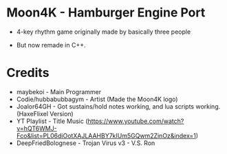 # Moon4K - Hamburger Engine Port

* 4-key rhythm game originally made by basically three people

* But now remade in C++.

# Credits

* maybekoi - Main Programmer
* Codie/hubbabubbagym - Artist (Made the Moon4K logo)
* Joalor64GH - Got sustains/hold notes working, and lua scripts working. (HaxeFlixel Version)
* YT Playlist - Title Music (https://www.youtube.com/watch?v=hQT6WMJ-Fco&list=PL06diOotXAJLAAHBY7kIUm5GQwm2ZinOz&index=1)
* DeepFriedBolognese - Trojan Virus v3 - V.S. Ron
